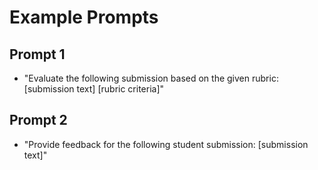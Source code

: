 # Example Prompts

## Prompt 1
- "Evaluate the following submission based on the given rubric: [submission text] [rubric criteria]"

## Prompt 2
- "Provide feedback for the following student submission: [submission text]"
